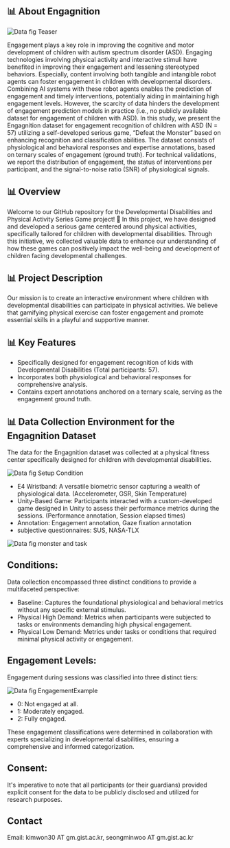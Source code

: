 ## 📊 About Engagnition

![Data  fig  Teaser](https://github.com/dailyminiii/Engagnition/assets/79134282/684613e8-3ea7-4e85-be81-48f0dd13a24d)

Engagement plays a key role in improving the cognitive and motor development of children with autism spectrum disorder (ASD). Engaging technologies involving physical activity and interactive stimuli have benefited in improving their engagement and lessening stereotyped behaviors. Especially, content involving both tangible and intangible robot agents can foster engagement in children with developmental disorders. Combining AI systems with these robot agents enables the prediction of engagement and timely interventions, potentially aiding in maintaining high engagement levels. However, the scarcity of data hinders the development of engagement prediction models in practice (i.e., no publicly available dataset for engagement of children with ASD). In this study, we present the Engagnition dataset for engagement recognition of children with ASD (N = 57) utilizing a self-developed serious game, “Defeat the Monster” based on enhancing recognition and classification abilities. The dataset consists of physiological and behavioral responses and expertise annotations, based on ternary scales of engagement (ground truth). For technical validations, we report the distribution of engagement, the status of interventions per participant, and the signal-to-noise ratio (SNR) of physiological signals.

## 📊 Overview

Welcome to our GitHub repository for the Developmental Disabilities and Physical Activity Series Game project! 🎉 In this project, we have designed and developed a serious game centered around physical activities, specifically tailored for children with developmental disabilities. Through this initiative, we collected valuable data to enhance our understanding of how these games can positively impact the well-being and development of children facing developmental challenges.

## 📊 Project Description

Our mission is to create an interactive environment where children with developmental disabilities can participate in physical activities. We believe that gamifying physical exercise can foster engagement and promote essential skills in a playful and supportive manner.

## 📊 Key Features

- Specifically designed for engagement recognition of kids with Developmental Disabilities (Total participants: 57).
- Incorporates both physiological and behavioral responses for comprehensive analysis.
- Contains expert annotations anchored on a ternary scale, serving as the engagement ground truth.



## 📊 Data Collection Environment for the Engagnition Dataset

The data for the Engagnition dataset was collected at a physical fitness center specifically designed for children with developmental disabilities.

![Data  fig  Setup Condition](https://github.com/dailyminiii/Engagnition/assets/79134282/419e7d81-91c7-41ae-a3a2-105b8b73f421)

- E4 Wristband: A versatile biometric sensor capturing a wealth of physiological data. (Accelerometer, GSR, Skin Temperature)
- Unity-Based Game: Participants interacted with a custom-developed game designed in Unity to assess their performance metrics during the sessions. (Performance annotation, Session elapsed times)
- Annotation: Engagement annotation, Gaze fixation annotation
- subjective questionnaires: SUS, NASA-TLX

![Data  fig  monster and task](https://github.com/dailyminiii/Engagnition/assets/79134282/7e69e7b4-a4bc-40c3-90ef-0e799ff3acc6)

## Conditions:

Data collection encompassed three distinct conditions to provide a multifaceted perspective:

- Baseline: Captures the foundational physiological and behavioral metrics without any specific external stimulus.
- Physical High Demand: Metrics when participants were subjected to tasks or environments demanding high physical engagement.
- Physical Low Demand: Metrics under tasks or conditions that required minimal physical activity or engagement.


## Engagement Levels:

Engagement during sessions was classified into three distinct tiers:

![Data  fig  EngagementExample](https://github.com/dailyminiii/Engagnition/assets/79134282/f89b4e11-28dd-4131-8323-c53b4fccc27c)

- 0: Not engaged at all.
- 1: Moderately engaged.
- 2: Fully engaged.

These engagement classifications were determined in collaboration with experts specializing in developmental disabilities, ensuring a comprehensive and informed categorization.


## Consent:
It's imperative to note that all participants (or their guardians) provided explicit consent for the data to be publicly disclosed and utilized for research purposes.

## Contact
Email: kimwon30 AT gm.gist.ac.kr, seongminwoo AT gm.gist.ac.kr
